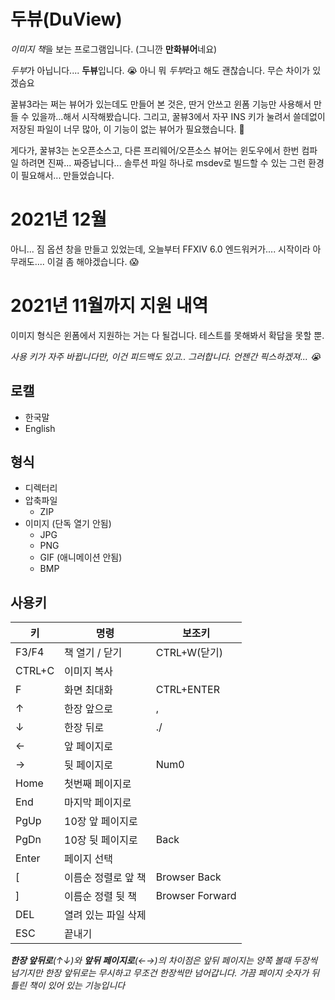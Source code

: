 
# 두뷰(DuView)
*이미지 책*을 보는 프로그램입니다. (그니깐 **만화뷰어**네요)

*두부*가 아닙니다.... **두뷰**입니다. 😭
아니 뭐 *두부*라고 해도 괜찮습니다. 무슨 차이가 있겠슴요

꿀뷰3라는 쩌는 뷰어가 있는데도 만들어 본 것은, 딴거 안쓰고 윈폼 기능만 사용해서 만들 수 있을까...해서 시작해봤습니다. 그리고, 꿀뷰3에서 자꾸 INS 키가 눌려서 쓸데없이 저장된 파일이 너무 많아, 이 기능이 없는 뷰어가 필요했습니다. 🤣

게다가, 꿀뷰3는 논오픈소스고, 다른 프리웨어/오픈소스 뷰어는 윈도우에서 한번 컴파일 하려면 진짜... 짜증납니다... 솔루션 파일 하나로 msdev로 빌드할 수 있는 그런 환경이 필요해서... 만들었습니다.

# 2021년 12월
아니... 짐 옵션 창을 만들고 있었는데, 오늘부터 FFXIV 6.0 엔드워커가.... 시작이라 아무래도.... 이걸 좀 해야겠습니다. 😱

# 2021년 11월까지 지원 내역

이미지 형식은 윈폼에서 지원하는 거는 다 될겁니다. 테스트를 못해봐서 확답을 못할 뿐.

*사용 키가 자주 바뀝니다만, 이건 피드백도 있고.. 그러합니다. 언젠간 픽스하겠져... 😭*

## 로캘
* 한국말
* English

## 형식
* 디렉터리
* 압축파일
	* ZIP
* 이미지 (단독 열기 안됨)
	* JPG
	* PNG
	* GIF (애니메이션 안됨)
	* BMP

## 사용키 
|키|명령|보조키|
|----------------|-------------------------------|----------------|
|F3/F4|책 열기 / 닫기|CTRL+W(닫기)
|CTRL+C|이미지 복사||
|F|화면 최대화|CTRL+ENTER|
|↑|한장 앞으로|,|
|↓|한장 뒤로|./|
|←|앞 페이지로||
|→|뒷 페이지로|Num0|
|Home|첫번째 페이지로||
|End|마지막 페이지로||
|PgUp|10장 앞 페이지로||
|PgDn|10장 뒷 페이지로|Back|
|Enter|페이지 선택||
|[|이름순 정렬로 앞 책|Browser Back|
|]|이름순 정렬 뒷 책|Browser Forward|
|DEL|열려 있는 파일 삭제||
|ESC|끝내기||

***한장 앞뒤로**(↑↓)와 **앞뒤 페이지로**(←→)의 차이점은 앞뒤 페이지는 양쪽 볼때 두장씩 넘기지만 한장 앞뒤로는 무시하고 무조건 한장씩만 넘어갑니다. 가끔 페이지 숫자가 뒤틀린 책이 있어 있는 기능입니다*
